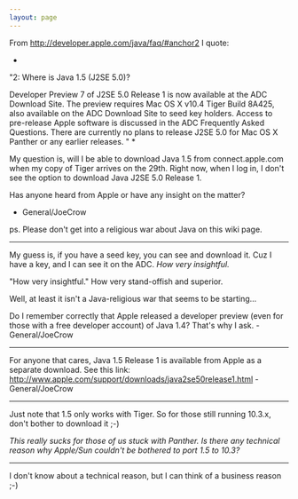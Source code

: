 ```yaml
---
layout: page
---
```


From http://developer.apple.com/java/faq/#anchor2 I quote:

*
"2: Where is Java 1.5 (J2SE 5.0)?

Developer Preview 7 of J2SE 5.0 Release 1 is now available at the ADC Download Site. The preview requires Mac OS X v10.4 Tiger Build 8A425, also available on the ADC Download Site to seed key holders.  Access to pre-release Apple software is discussed in the ADC Frequently Asked Questions.  There are currently no plans to release J2SE 5.0 for Mac OS X Panther or any earlier releases. "
*


My question is, will I be able to download Java 1.5 from connect.apple.com when my copy of Tiger arrives on the 29th.  Right now, when I log in, I don't see the option to download Java J2SE 5.0 Release 1.

Has anyone heard from Apple or have any insight on the matter?

- General/JoeCrow

ps.  Please don't get into a religious war about Java on this wiki page.

----

My guess is, if you have a seed key, you can see and download it. Cuz I have a key, and I can see it on the ADC. *How very insightful.*

"How very insightful." How very stand-offish and superior.

Well, at least it isn't a Java-religious war that seems to be starting...

Do I remember correctly that Apple released a developer preview (even for those with a free developer account) of Java 1.4?  That's why I ask.  -General/JoeCrow

----

For anyone that cares, Java 1.5 Release 1 is available from Apple as a separate download.  See this link: http://www.apple.com/support/downloads/java2se50release1.html -General/JoeCrow

----

Just note that 1.5 only works with Tiger. So for those still running 10.3.x, don't bother to download it ;-)

*This really sucks for those of us stuck with Panther. Is there any technical reason why Apple/Sun couldn't be bothered to port 1.5 to 10.3?*

----

I don't know about a technical reason, but I can think of a business reason ;-)